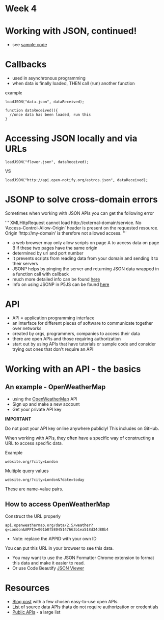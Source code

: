 # Week 4

# Working with JSON, continued!
* see [sample code](week4_code)

# Callbacks
* used in asynchronous programming
* when data is finally loaded, THEN call (run) another function

example

```
loadJSON("data.json", dataReceived);

function dataReceived(){
  //once data has been loaded, run this
}
```

# Accessing JSON locally and via URLs

```loadJSON("flower.json", dataReceived);```

VS

```loadJSON("http://api.open-notify.org/astros.json", dataReceived);```

# JSONP to solve cross-domain errors

Sometimes when working with JSON APIs you can get the following error

'''
XMLHttpRequest cannot load http://external-domain/service. No ‘Access-Control-Allow-Origin’ header is present on the requested resource. Origin ‘http://my-domain’ is therefore not allowed access.
'''

* a web browser may only allow scripts on page A to access data on page B if these two pages have the same origin
* determined by url and port number
* It prevents scripts from reading data from your domain and sending it to their servers
* JSONP helps by pinging the server and returning JSON data wrapped in a function call with callback
* much more detailed info can be found [here](https://www.sitepoint.com/jsonp-examples/)
* Info on using JSONP in P5JS can be found [here](https://p5js.org/reference/#/p5/loadJSON)

# API

* API = application programming interface
* an interface for different pieces of software to communicate together over networks
* created by orgs, programmers, companies to access their data
* there are open APIs and those requiring authorization
* start out by using APIs that have tutorials or sample code and consider trying out ones that don't require an API

# Working with an API - the basics

## An example - OpenWeatherMap

* using the [OpenWeatherMap](https://openweathermap.org/api) API
* Sign up and make a new account
* Get your private API key

**IMPORTANT**

Do not post your API key online anywhere publicly! This includes on GitHub.

When working with APIs, they often have a specific way of constructing a URL to access specific data.

Example

```website.org/?city=London```

Multiple query values

```website.org/?city=London&?date=today```

These are name-value pairs.

## How to access OpenWeatherMap

Construct the URL properly

```api.openweathermap.org/data/2.5/weather?q=London&APPID=001b0f58045147663b1ea518d34d88b4```

* Note: replace the APPID with your own ID

You can put this URL in your browser to see this data.

* You may want to use the JSON Formatter Chrome extension to format this data and make it easier to read.
* Or use Code Beautify [JSON Viewer](https://codebeautify.org/jsonviewer)


# Resources

* [Blog post](https://shkspr.mobi/blog/2016/05/easy-apis-without-authentication/) with a few chosen easy-to-use open APIs
* [List](https://gist.github.com/afeld/4952991) of source data APIs thata do not require authorization or credentials
* [Public APIs](https://github.com/toddmotto/public-apis) - a large list

